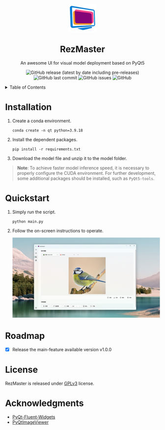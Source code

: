<p align="center">
  <img width="18%" align="center" src="./assets/logo.png" alt="logo">
</p>
  <h1 align="center">
  RezMaster
  </h1>
<p align="center">
  An awesome UI for visual model deployment based on PyQt5
</p>

<div align="center">

![GitHub release (latest by date including pre-releases)](https://img.shields.io/github/v/release/ChrisDong-THU/RezMaster?include_prereleases)
![GitHub last commit](https://img.shields.io/github/last-commit/ChrisDong-THU/RezMaster)
![GitHub issues](https://img.shields.io/github/issues-raw/ChrisDong-THU/RezMaster)
![GitHub](https://img.shields.io/github/license/ChrisDong-THU/RezMaster)

</div>

<details>
  <summary>Table of Contents</summary>
  <ol>
    <li><a href="#installation">Installation</a></li>
    <li><a href="#quickstart">Quickstart</a></li>
    <li><a href="#roadmap">Roadmap</a></li>
    <li><a href="#license">License</a></li>
    <li><a href="#acknowledgments">Acknowledgments</a></li>
  </ol>
</details>

# Installation
1. Create a conda environment.
   ```shell
   conda create -n qt python=3.9.18
   ```
2. Install the dependent packages.
   ```shell
   pip install -r requirements.txt
   ```
3. Download the model file and unzip it to the model folder.

> **Note**: To achieve faster model inference speed, it is necessary to properly configure the CUDA environment. For further development, some additional packages should be installed, such as `PyQt5-tools`. 

# Quickstart
1. Simply run the script.
   ```shell
   python main.py
   ```
2. Follow the on-screen instructions to operate.
   
   ![Banner](./assets/usage.png)

# Roadmap

- [x] Release the main-feature available version v1.0.0

# License
RezMaster is released under [GPLv3](./LICENSE) license.

# Acknowledgments
- [PyQt-Fluent-Widgets](https://qfluentwidgets.com/)
- [PyQtImageViewer](https://github.com/marcel-goldschen-ohm/PyQtImageViewer)
